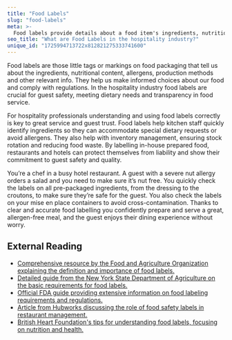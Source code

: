 ```yaml
---
title: "Food Labels"
slug: "food-labels"
meta: >-
  Food labels provide details about a food item's ingredients, nutritional content, and allergens. They help staff in restaurants, cafes, and bars serve customers safely and accurately.
seo_title: "What are Food Labels in the hospitality industry?"
unique_id: "1725994713722x812821275333741600"
---
```


Food labels are those little tags or markings on food packaging that tell us about the ingredients, nutritional content, allergens, production methods and other relevant info. They help us make informed choices about our food and comply with regulations. In the hospitality industry food labels are crucial for guest safety, meeting dietary needs and transparency in food service.

For hospitality professionals understanding and using food labels correctly is key to great service and guest trust. Food labels help kitchen staff quickly identify ingredients so they can accommodate special dietary requests or avoid allergens. They also help with inventory management, ensuring stock rotation and reducing food waste. By labelling in-house prepared food, restaurants and hotels can protect themselves from liability and show their commitment to guest safety and quality.

You’re a chef in a busy hotel restaurant. A guest with a severe nut allergy orders a salad and you need to make sure it’s nut free. You quickly check the labels on all pre-packaged ingredients, from the dressing to the croutons, to make sure they’re safe for the guest. You also check the labels on your mise en place containers to avoid cross-contamination. Thanks to clear and accurate food labelling you confidently prepare and serve a great, allergen-free meal, and the guest enjoys their dining experience without worry.

## External Reading

- [Comprehensive resource by the Food and Agriculture Organization explaining the definition and importance of food labels.](https://www.fao.org/food-labelling/en)
- [Detailed guide from the New York State Department of Agriculture on the basic requirements for food labels.](https://agriculture.ny.gov/food-safety/food-labeling)
- [Official FDA guide providing extensive information on food labeling requirements and regulations.](https://www.fda.gov/files/food/published/Food-Labeling-Guide-%28PDF%29.pdf)
- [Article from Hubworks discussing the role of food safety labels in restaurant management.](https://hubworks.com/blog/how-food-safety-labels-can-help-improve-food-management-at-a-restaurant.html)
- [British Heart Foundation's tips for understanding food labels, focusing on nutrition and health.](https://www.bhf.org.uk/informationsupport/heart-matters-magazine/nutrition/sugar-salt-and-fat/10-tips-for-understanding-food-labels)